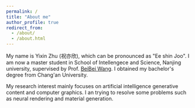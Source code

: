 ```yaml
---
permalink: /
title: "About me"
author_profile: true
redirect_from: 
  - /about/
  - /about.html
---
```


My name is Yixin Zhu (祝亦欣), which can be pronounced as "Ee shin Joo". I am now a master student in School of Intellengece and Science, Nanjing university, supervised by Prof. [BeiBei Wang](https://wangningbei.github.io/). I obtained my bachelor's degree from Chang'an University.

My research interest mainly focuses on artificial intelligence generative content and computer graphics. I an trying to resolve some problems such as neural rendering and material generation.
